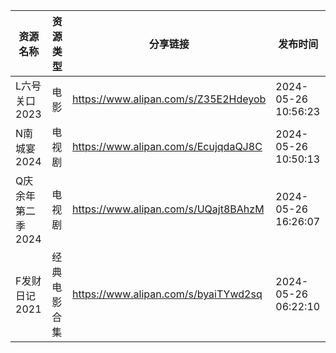 | 资源名称        | 资源类型   | 分享链接                                 | 发布时间                |
| ----------- | ------ | ------------------------------------ | ------------------- |
| L六号关口2023   | 电影     | https://www.alipan.com/s/Z35E2Hdeyob | 2024-05-26 10:56:23 |
| N南城宴2024    | 电视剧    | https://www.alipan.com/s/EcujqdaQJ8C | 2024-05-26 10:50:13 |
| Q庆余年第二季2024 | 电视剧    | https://www.alipan.com/s/UQajt8BAhzM | 2024-05-26 16:26:07 |
| F发财日记2021   | 经典电影合集 | https://www.alipan.com/s/byaiTYwd2sq | 2024-05-26 06:22:10 |
